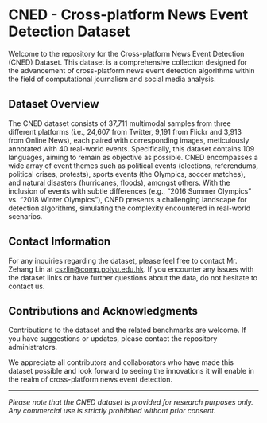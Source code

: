# CNED - Cross-platform News Event Detection Dataset

Welcome to the repository for the Cross-platform News Event Detection (CNED) Dataset. This dataset is a comprehensive collection designed for the advancement of cross-platform news event detection algorithms within the field of computational journalism and social media analysis.

## Dataset Overview
The CNED dataset consists of 37,711 multimodal samples from three different platforms (i.e., 24,607 from Twitter, 9,191 from Flickr and 3,913 from Online News), each paired with corresponding images, meticulously annotated with 40 real-world events. Specifically, this dataset contains 109 languages, aiming to remain as objective as possible. CNED encompasses a wide array of event themes such as political events (elections, referendums, political crises, protests), sports events (the Olympics, soccer matches), and natural disasters (hurricanes, floods), amongst others. With the inclusion of events with subtle differences (e.g., “2016 Summer Olympics” vs. “2018 Winter Olympics”), CNED presents a challenging landscape for detection algorithms, simulating the complexity encountered in real-world scenarios.

## Contact Information
For any inquiries regarding the dataset, please feel free to contact Mr. Zehang Lin at cszlin@comp.polyu.edu.hk. If you encounter any issues with the dataset links or have further questions about the data, do not hesitate to contact us.

## Contributions and Acknowledgments
Contributions to the dataset and the related benchmarks are welcome. If you have suggestions or updates, please contact the repository administrators.

We appreciate all contributors and collaborators who have made this dataset possible and look forward to seeing the innovations it will enable in the realm of cross-platform news event detection.

---

*Please note that the CNED dataset is provided for research purposes only. Any commercial use is strictly prohibited without prior consent.*

